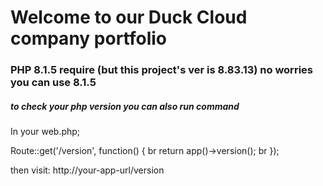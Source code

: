 # Welcome to our Duck Cloud company portfolio

### PHP 8.1.5 require (but this project's ver is 8.83.13) no worries you can use 8.1.5

##### to check your php version you can also run command

In your web.php;


Route::get('/version', function() { br
    return app()->version(); br
});

then visit: http://your-app-url/version
